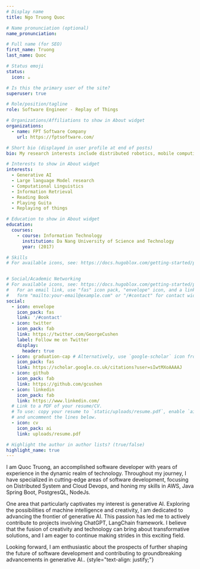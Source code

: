 ```yaml
---
# Display name
title: Ngo Truong Quoc

# Name pronunciation (optional)
name_pronunciation: 

# Full name (for SEO)
first_name: Truong
last_name: Quoc

# Status emoji
status:
  icon: ☕️

# Is this the primary user of the site?
superuser: true

# Role/position/tagline
role: Software Engineer - Replay of Things

# Organizations/Affiliations to show in About widget
organizations:
  - name: FPT Software Company
    url: https://fptsoftware.com/

# Short bio (displayed in user profile at end of posts)
bio: My research interests include distributed robotics, mobile computing and programmable matter.

# Interests to show in About widget
interests:
  - Generative AI
  - Large language Model research
  - Computational Linguistics
  - Information Retrieval
  - Reading Book
  - Playing Guita
  - Replaying of things

# Education to show in About widget
education:
  courses:
    - course: Information Technology
      institution: Da Nang University of Science and Technology
      year: (2017)

# Skills
# For available icons, see: https://docs.hugoblox.com/getting-started/page-builder/#icons


# Social/Academic Networking
# For available icons, see: https://docs.hugoblox.com/getting-started/page-builder/#icons
#   For an email link, use "fas" icon pack, "envelope" icon, and a link in the
#   form "mailto:your-email@example.com" or "/#contact" for contact widget.
social:
  - icon: envelope
    icon_pack: fas
    link: '/#contact'
  - icon: twitter
    icon_pack: fab
    link: https://twitter.com/GeorgeCushen
    label: Follow me on Twitter
    display:
      header: true
  - icon: graduation-cap # Alternatively, use `google-scholar` icon from `ai` icon pack
    icon_pack: fas
    link: https://scholar.google.co.uk/citations?user=sIwtMXoAAAAJ
  - icon: github
    icon_pack: fab
    link: https://github.com/gcushen
  - icon: linkedin
    icon_pack: fab
    link: https://www.linkedin.com/
  # Link to a PDF of your resume/CV.
  # To use: copy your resume to `static/uploads/resume.pdf`, enable `ai` icons in `params.yaml`,
  # and uncomment the lines below.
  - icon: cv
    icon_pack: ai
    link: uploads/resume.pdf

# Highlight the author in author lists? (true/false)
highlight_name: true
---
```


I am Quoc Truong, an accomplished software developer with years of experience in the dynamic realm of technology. Throughout my journey, I have specialized in cutting-edge areas of software development, focusing on Distributed System and Cloud Devops, and honing my skills in AWS, Java Spring Boot, PostgresQL, NodeJs.

One area that particularly captivates my interest is generative AI. Exploring the possibilities of machine intelligence and creativity, I am dedicated to advancing the frontier of generative AI. This passion has led me to actively contribute to projects involving ChatGPT, LangChain framework. I believe that the fusion of creativity and technology can bring about transformative solutions, and I am eager to continue making strides in this exciting field.

Looking forward, I am enthusiastic about the prospects of further shaping the future of software development and contributing to groundbreaking advancements in generative AI..
{style="text-align: justify;"}
